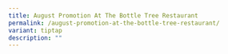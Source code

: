 ```yaml
---
title: August Promotion At The Bottle Tree Restaurant
permalink: /august-promotion-at-the-bottle-tree-restaurant/
variant: tiptap
description: ""
---
```

